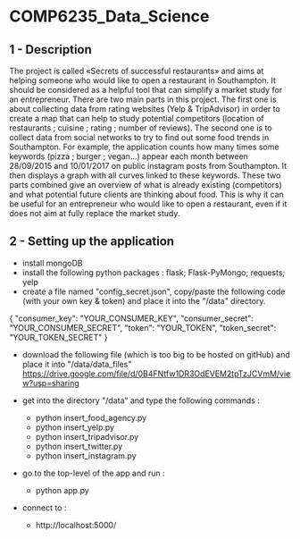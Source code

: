 # COMP6235_Data_Science
## 1 - Description
The project is called «Secrets of successful restaurants» and aims at helping someone who would like to open a restaurant in Southampton. It should be considered as a helpful tool that can simplify a market study for an entrepreneur.
There are two main parts in this project. The first one is about collecting data from rating websites (Yelp & TripAdvisor) in order to create a map that can help to study potential competitors (location of restaurants ; cuisine ; rating ; number of reviews). The second one is to collect data from social networks to try to find out some food trends in Southampton. For example, the application counts how many times some keywords (pizza ; burger ; vegan...) appear each month between 28/09/2015 and 10/01/2017 on public instagram posts from Southampton. It then displays a graph with all curves linked to these keywords.
These two parts combined give an overview of what is already existing (competitors) and what potential future clients are thinking about food. This is why it can be useful for an entrepreneur who would like to open a restaurant, even if it does not aim at fully replace the market study.

## 2 - Setting up the application
* install mongoDB
* install the following python packages : flask; Flask-PyMongo; requests; yelp
* create a file named "config_secret.json", copy/paste the following code (with your own key & token) and place it into the "/data" directory.

{
    "consumer_key": "YOUR_CONSUMER_KEY",
    "consumer_secret": "YOUR_CONSUMER_SECRET",
    "token": "YOUR_TOKEN",
    "token_secret": "YOUR_TOKEN_SECRET"
}
* download the following file (which is too big to be hosted on gitHub) and place it into "/data/data_files"
https://drive.google.com/file/d/0B4FNtfw1DR3OdEVEM2tpTzJCVmM/view?usp=sharing
* get into the directory "/data" and type the following commands :
  * python insert_food_agency.py
  * python insert_yelp.py
  * python insert_tripadvisor.py
  * python insert_twitter.py
  * python insert_instagram.py

* go to the top-level of the app and run :
  * python app.py

* connect to :
  * http://localhost:5000/
